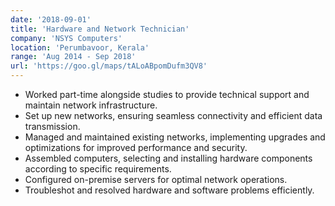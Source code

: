 ```yaml
---
date: '2018-09-01'
title: 'Hardware and Network Technician'
company: 'NSYS Computers'
location: 'Perumbavoor, Kerala'
range: 'Aug 2014 - Sep 2018'
url: 'https://goo.gl/maps/tALoABpomDufm3QV8'
---
```


- Worked part-time alongside studies to provide technical support and maintain network infrastructure.
- Set up new networks, ensuring seamless connectivity and efficient data transmission.
- Managed and maintained existing networks, implementing upgrades and optimizations for improved performance and security.
- Assembled computers, selecting and installing hardware components according to specific requirements.
- Configured on-premise servers for optimal network operations.
- Troubleshot and resolved hardware and software problems efficiently.
